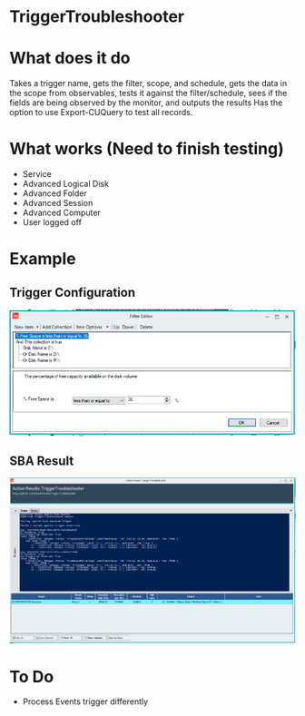 # TriggerTroubleshooter

# What does it do
Takes a trigger name, gets the filter, scope, and schedule, gets the data in the scope from observables, tests it against the filter/schedule, sees if the fields are being observed by the monitor, and outputs the results 
Has the option to use Export-CUQuery to test all records.

# What works (Need to finish testing)
- Service
- Advanced Logical Disk
- Advanced Folder
- Advanced Session
- Advanced Computer
- User logged off

# Example

## Trigger Configuration
![alt text](photos/triggerfilter.png)

## SBA Result
![alt text](photos/sbaresult.png)

# To Do
- Process Events trigger differently